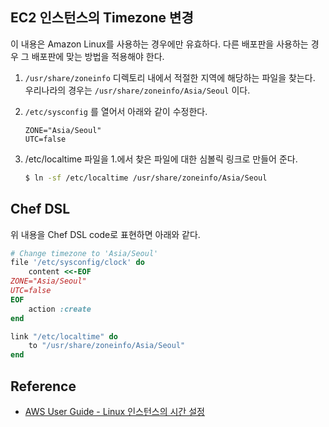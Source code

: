 
EC2 인스턴스의 Timezone 변경
---

이 내용은 Amazon Linux를 사용하는 경우에만 유효하다. 다른 배포판을 사용하는 경우 그 배포판에 맞는 방법을 적용해야 한다.

1. `/usr/share/zoneinfo` 디렉토리 내에서 적절한 지역에 해당하는 파일을 찾는다. 우리나라의 경우는 `/usr/share/zoneinfo/Asia/Seoul` 이다.
2. `/etc/sysconfig` 를 열어서 아래와 같이 수정한다.

    ```
    ZONE="Asia/Seoul"
    UTC=false
    ```

3. /etc/localtime 파일을 1.에서 찾은 파일에 대한 심볼릭 링크로 만들어 준다.

    ```bash
    $ ln -sf /etc/localtime /usr/share/zoneinfo/Asia/Seoul
    ```
 

Chef DSL
---

위 내용을 Chef DSL code로 표현하면 아래와 같다.

```ruby
# Change timezone to 'Asia/Seoul'
file '/etc/sysconfig/clock' do
    content <<-EOF
ZONE="Asia/Seoul"
UTC=false
EOF
    action :create
end

link "/etc/localtime" do
    to "/usr/share/zoneinfo/Asia/Seoul"
end
```


Reference
---

- [AWS User Guide - Linux 인스턴스의 시간 설정](http://docs.aws.amazon.com/ko_kr/AWSEC2/latest/UserGuide/set-time.html)
